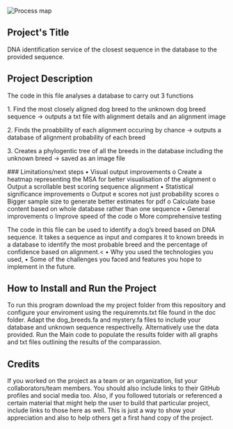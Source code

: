 ![Process map](https://github.com/lprzem01/Coursework/blob/main/my_project/doc/Process%20map.png)
## Project's Title
<p>DNA identification service of the closest sequence in the database to the provided sequence.</p>

## Project Description
<p> The code in this file analyses a database to carry out 3 functions</p>
    <p> 1. Find the most closely aligned dog breed to the unknown dog breed sequence -> outputs a txt file with alignment details and an alignment image </p>
    <p> 2. Finds the proabbility of each alignment occuring by chance -> outputs a database of alignment probability of each breed </p>
    <p> 3. Creates a phylogentic tree of all the breeds in the database including the unknown breed -> saved as an image file </p>
### Limitations/next steps  
•	Visual output improvements
o	Create a heatmap representing the MSA for better visualisation of the alignment
o	Output a scrollable best scoring sequence alignment
•	Statistical significance improvements
o	Output e scores not just probability scores
o	Bigger sample size to generate better estimates for pdf
o	Calculate base content based on whole database rather than one sequence
•	General improvements
o	Improve speed of the code
o	More comprehensive testing 

  The code in this file can be used to identify a dog’s breed based on DNA sequence.
It takes a sequence as input and compares it to known breeds in a database to identify the most probable breed and the percentage of confidence based on alignment.<
•	Why you used the technologies you used,
•	Some of the challenges you faced and features you hope to implement in the future.</p>

## How to Install and Run the Project
<p> To run this program download the my project folder from this repository and configure your enviroment using the requiremnts.txt file found in the doc folder. Adapt the dog_breeds.fa and mystery.fa files to include your database and unknown sequence respectivelly. Alternatively use the data provided. Run the Main code to populate the results folder with all graphs and txt files outlining the results of the comparassion. </p>

## Credits
<p> If you worked on the project as a team or an organization, list your collaborators/team members. You should also include links to their GitHub profiles and social media too.
Also, if you followed tutorials or referenced a certain material that might help the user to build that particular project, include links to those here as well.
This is just a way to show your appreciation and also to help others get a first hand copy of the project. </p>
